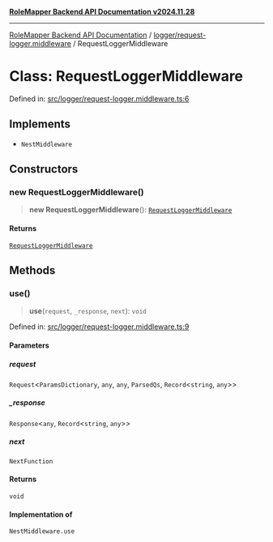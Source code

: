 [**RoleMapper Backend API Documentation v2024.11.28**](../../../README.md)

***

[RoleMapper Backend API Documentation](../../../modules.md) / [logger/request-logger.middleware](../README.md) / RequestLoggerMiddleware

# Class: RequestLoggerMiddleware

Defined in: [src/logger/request-logger.middleware.ts:6](https://github.com/FlowCraft-AG/RoleMapper/blob/3eb36c970c08048b7af3096cccc727e0fc5a22b5/backend/src/logger/request-logger.middleware.ts#L6)

## Implements

- `NestMiddleware`

## Constructors

### new RequestLoggerMiddleware()

> **new RequestLoggerMiddleware**(): [`RequestLoggerMiddleware`](RequestLoggerMiddleware.md)

#### Returns

[`RequestLoggerMiddleware`](RequestLoggerMiddleware.md)

## Methods

### use()

> **use**(`request`, `_response`, `next`): `void`

Defined in: [src/logger/request-logger.middleware.ts:9](https://github.com/FlowCraft-AG/RoleMapper/blob/3eb36c970c08048b7af3096cccc727e0fc5a22b5/backend/src/logger/request-logger.middleware.ts#L9)

#### Parameters

##### request

`Request`\<`ParamsDictionary`, `any`, `any`, `ParsedQs`, `Record`\<`string`, `any`\>\>

##### \_response

`Response`\<`any`, `Record`\<`string`, `any`\>\>

##### next

`NextFunction`

#### Returns

`void`

#### Implementation of

`NestMiddleware.use`
